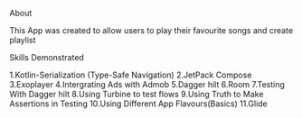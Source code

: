 About

This App was created to allow users to play their favourite songs and create playlist


Skills Demonstrated

1.Kotlin-Serialization (Type-Safe Navigation)
2.JetPack Compose
3.Exoplayer
4.Intergrating Ads with Admob
5.Dagger hilt
6.Room
7.Testing With Dagger hilt
8.Using Turbine to test flows
9.Using Truth to Make Assertions in Testing
10.Using Different App Flavours(Basics)
11.Glide
